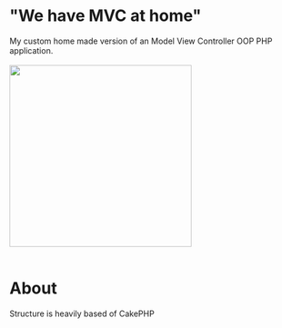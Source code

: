 # "We have MVC at home"
My custom home made version of an Model View Controller OOP PHP application.
<br><br>
<img src="https://github.com/user-attachments/assets/0d767087-a45a-4484-aa07-ca0c34b79d1a" width="320">
<br><br>
# About
Structure is heavily based of CakePHP
